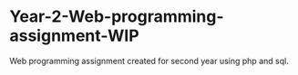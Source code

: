# Year-2-Web-programming-assignment-WIP
Web programming assignment created for second year using php and sql.
